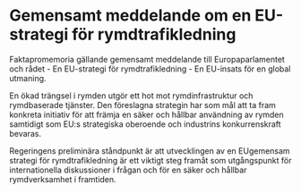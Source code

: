 # Gemensamt meddelande om en EU-strategi för rymdtrafikledning

Faktapromemoria gällande gemensamt meddelande till Europaparlamentet och rådet \- En EU\-strategi för rymdtrafikledning \- En EU\-insats för en global utmaning.

En ökad trängsel i rymden utgör ett hot mot rymdinfrastruktur och rymdbaserade tjänster. Den föreslagna strategin har som mål att ta fram konkreta initiativ för att främja en säker och hållbar användning av rymden samtidigt som EU:s strategiska oberoende och industrins konkurrenskraft bevaras.

Regeringens preliminära ståndpunkt är att utvecklingen av en EUgemensam strategi för rymdtrafikledning är ett viktigt steg framåt som utgångspunkt för internationella diskussioner i frågan och för en säker och hållbar rymdverksamhet i framtiden.
